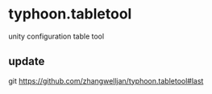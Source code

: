 # typhoon.tabletool
unity configuration table tool
## update

git https://github.com/zhangwelljan/typhoon.tabletool#last
